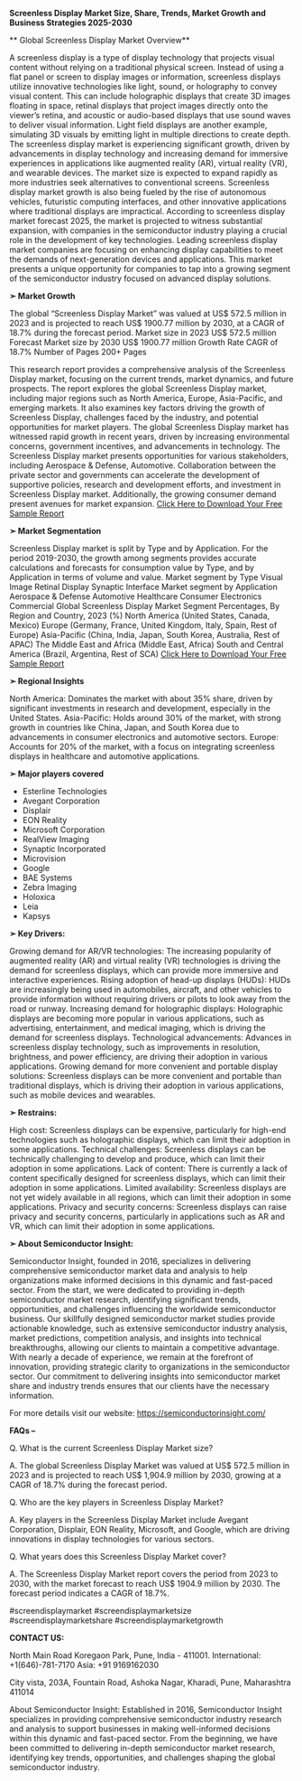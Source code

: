 **Screenless Display Market Size, Share, Trends, Market Growth and Business Strategies 2025-2030**

** Global Screenless Display Market Overview**

A screenless display is a type of display technology that projects visual content without relying on a traditional physical screen. Instead of using a flat panel or screen to display images or information, screenless displays utilize innovative technologies like light, sound, or holography to convey visual content. This can include holographic displays that create 3D images floating in space, retinal displays that project images directly onto the viewer’s retina, and acoustic or audio-based displays that use sound waves to deliver visual information. Light field displays are another example, simulating 3D visuals by emitting light in multiple directions to create depth.
The screenless display market is experiencing significant growth, driven by advancements in display technology and increasing demand for immersive experiences in applications like augmented reality (AR), virtual reality (VR), and wearable devices. The market size is expected to expand rapidly as more industries seek alternatives to conventional screens. Screenless display market growth is also being fueled by the rise of autonomous vehicles, futuristic computing interfaces, and other innovative applications where traditional displays are impractical. According to screenless display market forecast 2025, the market is projected to witness substantial expansion, with companies in the semiconductor industry playing a crucial role in the development of key technologies. Leading screenless display market companies are focusing on enhancing display capabilities to meet the demands of next-generation devices and applications. This market presents a unique opportunity for companies to tap into a growing segment of the semiconductor industry focused on advanced display solutions.

**➣ Market Growth**

The global “Screenless Display Market” was valued at US$ 572.5 million in 2023 and is projected to reach US$ 1900.77 million by 2030, at a CAGR of 18.7% during the forecast period.
Market size in 2023
US$ 572.5 million
Forecast Market size by 2030
US$ 1900.77 million
Growth Rate
CAGR of 18.7%
Number of Pages
200+ Pages


This research report provides a comprehensive analysis of the Screenless Display market, focusing on the current trends, market dynamics, and future prospects. The report explores the global Screenless Display market, including major regions such as North America, Europe, Asia-Pacific, and emerging markets. It also examines key factors driving the growth of Screenless Display, challenges faced by the industry, and potential opportunities for market players.
The global Screenless Display market has witnessed rapid growth in recent years, driven by increasing environmental concerns, government incentives, and advancements in technology. The Screenless Display market presents opportunities for various stakeholders, including Aerospace & Defense, Automotive. Collaboration between the private sector and governments can accelerate the development of supportive policies, research and development efforts, and investment in Screenless Display market. Additionally, the growing consumer demand present avenues for market expansion.
[Click Here to Download Your Free Sample Report](https://semiconductorinsight.com/)

**➣ Market Segmentation**

Screenless Display market is split by Type and by Application. For the period 2019-2030, the growth among segments provides accurate calculations and forecasts for consumption value by Type, and by Application in terms of volume and value.
Market segment by Type
Visual Image
Retinal Display
Synaptic Interface
Market segment by Application
Aerospace & Defense
Automotive
Healthcare
Consumer Electronics
Commercial
Global Screenless Display Market Segment Percentages, By Region and Country, 2023 (%)
North America (United States, Canada, Mexico)
Europe (Germany, France, United Kingdom, Italy, Spain, Rest of Europe)
Asia-Pacific (China, India, Japan, South Korea, Australia, Rest of APAC)
The Middle East and Africa (Middle East, Africa)
South and Central America (Brazil, Argentina, Rest of SCA)
[Click Here to Download Your Free Sample Report](https://semiconductorinsight.com/)

**➣ Regional Insights**

North America: Dominates the market with about 35% share, driven by significant investments in research and development, especially in the United States.
Asia-Pacific: Holds around 30% of the market, with strong growth in countries like China, Japan, and South Korea due to advancements in consumer electronics and automotive sectors.
Europe: Accounts for 20% of the market, with a focus on integrating screenless displays in healthcare and automotive applications.

**➣ Major players covered**

* Esterline Technologies
* Avegant Corporation
* Displair
* EON Reality
* Microsoft Corporation
* RealView Imaging
* Synaptic Incorporated
* Microvision
* Google
* BAE Systems
* Zebra Imaging
* Holoxica
* Leia
* Kapsys

**➣ Key Drivers:**

Growing demand for AR/VR technologies: The increasing popularity of augmented reality (AR) and virtual reality (VR) technologies is driving the demand for screenless displays, which can provide more immersive and interactive experiences.
Rising adoption of head-up displays (HUDs): HUDs are increasingly being used in automobiles, aircraft, and other vehicles to provide information without requiring drivers or pilots to look away from the road or runway.
Increasing demand for holographic displays: Holographic displays are becoming more popular in various applications, such as advertising, entertainment, and medical imaging, which is driving the demand for screenless displays.
Technological advancements: Advances in screenless display technology, such as improvements in resolution, brightness, and power efficiency, are driving their adoption in various applications.
Growing demand for more convenient and portable display solutions: Screenless displays can be more convenient and portable than traditional displays, which is driving their adoption in various applications, such as mobile devices and wearables.

**➣ Restrains:**

High cost: Screenless displays can be expensive, particularly for high-end technologies such as holographic displays, which can limit their adoption in some applications.
Technical challenges: Screenless displays can be technically challenging to develop and produce, which can limit their adoption in some applications.
Lack of content: There is currently a lack of content specifically designed for screenless displays, which can limit their adoption in some applications.
Limited availability: Screenless displays are not yet widely available in all regions, which can limit their adoption in some applications.
Privacy and security concerns: Screenless displays can raise privacy and security concerns, particularly in applications such as AR and VR, which can limit their adoption in some applications.

**➣ About Semiconductor Insight:**

Semiconductor Insight, founded in 2016, specializes in delivering comprehensive semiconductor market data and analysis to help organizations make informed decisions in this dynamic and fast-paced sector. From the start, we were dedicated to providing in-depth semiconductor market research, identifying significant trends, opportunities, and challenges influencing the worldwide semiconductor business.
Our skillfully designed semiconductor market studies provide actionable knowledge, such as extensive semiconductor industry analysis, market predictions, competition analysis, and insights into technical breakthroughs, allowing our clients to maintain a competitive advantage. With nearly a decade of experience, we remain at the forefront of innovation, providing strategic clarity to organizations in the semiconductor sector.
Our commitment to delivering insights into semiconductor market share and industry trends ensures that our clients have the necessary information.

For more details visit our website:
https://semiconductorinsight.com/ 

**FAQs –**

 Q. What is the current Screenless Display Market size?
 
A. The global Screenless Display Market was valued at US$ 572.5 million in 2023 and is projected to reach US$ 1,904.9 million by 2030, growing at a CAGR of 18.7% during the forecast period.

Q. Who are the key players in Screenless Display Market?

A. Key players in the Screenless Display Market include Avegant Corporation, Displair, EON Reality, Microsoft, and Google, which are driving innovations in display technologies for various sectors.

Q. What years does this Screenless Display Market cover?

A. The Screenless Display Market report covers the period from 2023 to 2030, with the market forecast to reach US$ 1904.9 million by 2030. The forecast period indicates a CAGR of 18.7%.

#screendisplaymarket
#screendisplaymarketsize
#screendisplaymarketshare
#screendisplaymarketgrowth


**CONTACT US:**

North Main Road Koregaon Park, Pune, India - 411001.
International: +1(646)-781-7170
Asia: +91 9169162030

City vista, 203A, Fountain Road, Ashoka Nagar, Kharadi, Pune, Maharashtra 411014

About Semiconductor Insight:
Established in 2016, Semiconductor Insight specializes in providing comprehensive semiconductor industry research and analysis to support businesses in making well-informed decisions within this dynamic and fast-paced sector. From the beginning, we have been committed to delivering in-depth semiconductor market research, identifying key trends, opportunities, and challenges shaping the global semiconductor industry.
